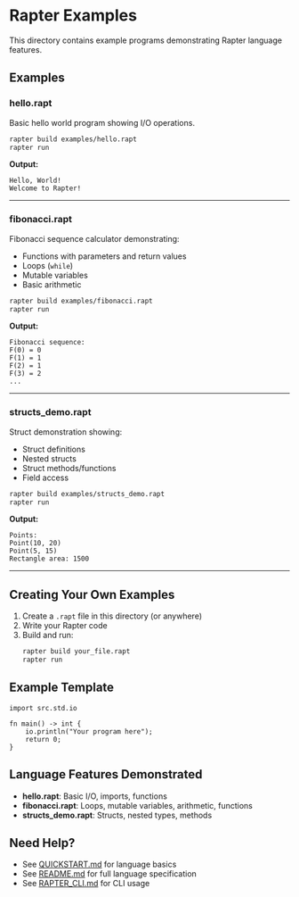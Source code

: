 # Rapter Examples

This directory contains example programs demonstrating Rapter language features.

## Examples

### hello.rapt
Basic hello world program showing I/O operations.

```bash
rapter build examples/hello.rapt
rapter run
```

**Output:**
```
Hello, World!
Welcome to Rapter!
```

---

### fibonacci.rapt
Fibonacci sequence calculator demonstrating:
- Functions with parameters and return values
- Loops (`while`)
- Mutable variables
- Basic arithmetic

```bash
rapter build examples/fibonacci.rapt
rapter run
```

**Output:**
```
Fibonacci sequence:
F(0) = 0
F(1) = 1
F(2) = 1
F(3) = 2
...
```

---

### structs_demo.rapt
Struct demonstration showing:
- Struct definitions
- Nested structs
- Struct methods/functions
- Field access

```bash
rapter build examples/structs_demo.rapt
rapter run
```

**Output:**
```
Points:
Point(10, 20)
Point(5, 15)
Rectangle area: 1500
```


---

## Creating Your Own Examples

1. Create a `.rapt` file in this directory (or anywhere)
2. Write your Rapter code
3. Build and run:
   ```bash
   rapter build your_file.rapt
   rapter run
   ```

## Example Template

```rapter
import src.std.io

fn main() -> int {
    io.println("Your program here");
    return 0;
}
```

## Language Features Demonstrated

- **hello.rapt**: Basic I/O, imports, functions
- **fibonacci.rapt**: Loops, mutable variables, arithmetic, functions
- **structs_demo.rapt**: Structs, nested types, methods

## Need Help?

- See [QUICKSTART.md](../QUICKSTART.md) for language basics
- See [README.md](../README.md) for full language specification
- See [RAPTER_CLI.md](../RAPTER_CLI.md) for CLI usage
